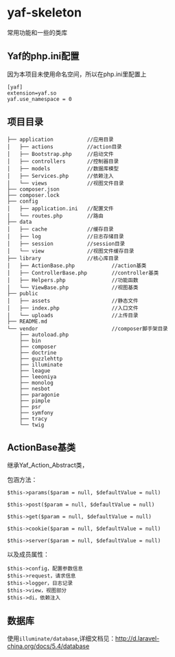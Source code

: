 # yaf-skeleton

常用功能和一些的类库

## Yaf的php.ini配置

因为本项目未使用命名空间，所以在php.ini里配置上

	[yaf]
	extension=yaf.so
	yaf.use_namespace = 0


## 项目目录

	├── application           //应用目录
	│   ├── actions           //action目录
	│   ├── Bootstrap.php     //启动文件
	│   ├── controllers       //控制器目录
	│   ├── models            //数据库模型
	│   ├── Services.php      //依赖注入
	│   └── views             //视图文件目录
	├── composer.json
	├── composer.lock
	├── config
	│   ├── application.ini   //配置文件
	│   └── routes.php        //路由
	├── data
	│   ├── cache             //缓存目录
	│   ├── log               //日志存储目录
	│   ├── session           //session目录
	│   └── view              //视图文件缓存目录
	├── library               //核心库目录
	│   ├── ActionBase.php            //action基类
	│   ├── ControllerBase.php        //controller基类
	│   ├── Helpers.php               //功能函数
	│   └── ViewBase.php              //视图基类
	├── public
	│   ├── assets                    //静态文件
	│   ├── index.php                 //入口文件
	│   └── uploads                   //上传目录
	├── README.md
	└── vendor                        //composer脚手架目录
	    ├── autoload.php
	    ├── bin
	    ├── composer
	    ├── doctrine
	    ├── guzzlehttp
	    ├── illuminate
	    ├── league
	    ├── leeoniya
	    ├── monolog
	    ├── nesbot
	    ├── paragonie
	    ├── pimple
	    ├── psr
	    ├── symfony
	    ├── tracy
	    └── twig


## ActionBase基类

继承Yaf_Action_Abstract类，

包涵方法：

	$this->params($param = null, $defaultValue = null)

	$this->post($param = null, $defaultValue = null)

	$this->get($param = null, $defaultValue = null)

	$this->cookie($param = null, $defaultValue = null)

	$this->server($param = null, $defaultValue = null)

以及成员属性：

	$this->config，配置参数信息
	$this->request，请求信息
	$this->logger，日志记录
	$this->view，视图部分
	$this->di，依赖注入


## 数据库

使用`illuminate/database`,详细文档见：<http://d.laravel-china.org/docs/5.4/database>
